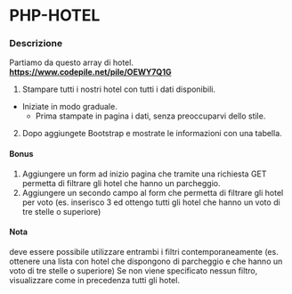 # PHP-HOTEL

### Descrizione

Partiamo da questo array di hotel. **https://www.codepile.net/pile/OEWY7Q1G**

1. Stampare tutti i nostri hotel con tutti i dati disponibili.

- Iniziate in modo graduale.
  - Prima stampate in pagina i dati, senza preoccuparvi dello stile.

2. Dopo aggiungete Bootstrap e mostrate le informazioni con una tabella.

#### Bonus

1. Aggiungere un form ad inizio pagina che tramite una richiesta GET permetta di filtrare gli hotel che hanno un parcheggio.
2. Aggiungere un secondo campo al form che permetta di filtrare gli hotel per voto (es. inserisco 3 ed ottengo tutti gli hotel che hanno un voto di tre stelle o superiore)

#### Nota

deve essere possibile utilizzare entrambi i filtri contemporaneamente (es. ottenere una lista con hotel che dispongono di parcheggio e che hanno un voto di tre stelle o superiore)
Se non viene specificato nessun filtro, visualizzare come in precedenza tutti gli hotel.
